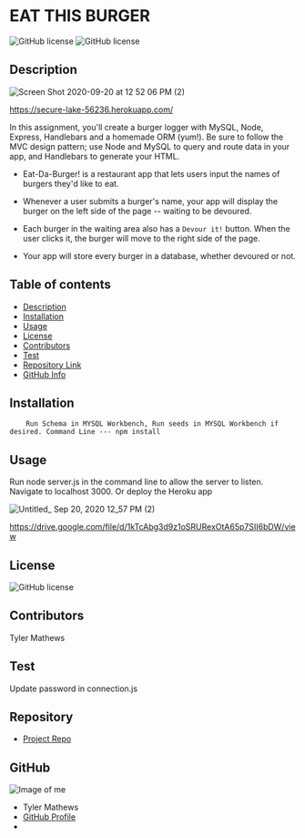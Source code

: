 
# **EAT THIS BURGER**

![GitHub license](https://img.shields.io/badge/Made%20by-%40mrmathews08-orange)
![GitHub license](https://img.shields.io/badge/license-MIT-blue.svg)

## Description 

![Screen Shot 2020-09-20 at 12 52 06 PM (2)](https://user-images.githubusercontent.com/65747246/93719485-25455180-fb40-11ea-8570-69b0ec3bdd81.png)

https://secure-lake-56236.herokuapp.com/


In this assignment, you'll create a burger logger with MySQL, Node, Express, Handlebars and a homemade ORM (yum!). Be sure to follow the MVC design pattern; use Node and MySQL to query and route data in your app, and Handlebars to generate your HTML.

* Eat-Da-Burger! is a restaurant app that lets users input the names of burgers they'd like to eat.

* Whenever a user submits a burger's name, your app will display the burger on the left side of the page -- waiting to be devoured.

* Each burger in the waiting area also has a `Devour it!` button. When the user clicks it, the burger will move to the right side of the page.

* Your app will store every burger in a database, whether devoured or not.

## Table of contents
- [Description](#Description)
- [Installation](#Installation)
- [Usage](#Usage)
- [License](#License)
- [Contributors](#Contributors)
- [Test](#Test)
- [Repository Link](#Repository)
- [GitHub Info](#GitHub) 
## Installation
        Run Schema in MYSQL Workbench, Run seeds in MYSQL Workbench if desired. Command Line --- npm install
## Usage
Run node server.js in the command line to allow the server to listen. Navigate to localhost 3000. Or deploy the Heroku app 


![Untitled_ Sep 20, 2020 12_57 PM (2)](https://user-images.githubusercontent.com/65747246/93719993-83bfff00-fb43-11ea-92f5-1b2d02fcc04e.gif)


https://drive.google.com/file/d/1kTcAbg3d9z1oSRURexOtA65p7SII6bDW/view

## License
![GitHub license](https://img.shields.io/badge/license-MIT-blue.svg)
## Contributors
Tyler Mathews
## Test
Update password in connection.js
## Repository
- [Project Repo](https://github.com/mrmathews08/burger)
## GitHub
![Image of me](https://avatars1.githubusercontent.com/u/65747246?v=4)
- Tyler  Mathews
- [GitHub Profile](https://github.com/mrmathews08)
- <null>
